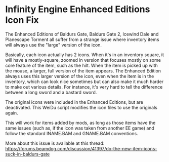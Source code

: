 # Infinity Engine Enhanced Editions Icon Fix

The Enhanced Editions of Baldurs Gate, Baldurs Gate 2, Icewind Dale and Planescape Torment all suffer from a strange issue where inventory items will always use the "large" version of the icon.

Basically, each icon actually has 2 icons. When it's in an inventory square, it will have a mostly-square, zoomed in version that focuses mostly on some core feature of the item, such as the hilt. When the item is picked up with the mouse, a larger, full version of the item appears. The Enhanced Edition always uses this larger version of the icon, even when the item is in the inventory, which can look nice sometimes but can also make it much harder to make out various details. For instance, it's very hard to tell the difference between a long sword and a bastard sword.

The original icons were included in the Enhanced Editions, but are deactivated. This WeiDu script modifies the icon files to use the originals again.

This will work for items added by mods, as long as those items have the same issues (such as, if the icon was taken from another EE game) and follow the standard INAME.BAM and GNAME.BAM conventions.

More about this issue is available at this thread:
https://forums.beamdog.com/discussion/41397/do-the-new-item-icons-suck-in-baldurs-gate
